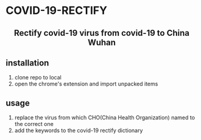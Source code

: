 # COVID-19-RECTIFY

<h2 align="center">Rectify covid-19 virus from covid-19 to China Wuhan</h2>

## installation

1. clone repo to local
2. open the chrome's extension and import unpacked items

## usage

1. replace the virus from which CHO(China Health Organization) named to the correct one
2. add the keywords to the covid-19 rectify dictionary
